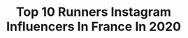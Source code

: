 ---
title: Top 10 Runners Instagram Influencers In France In 2020
description: >-
  Find top runners Instagram influencers in France in 2020. Most popular hashtags: #love #nature #shooting #ootd.
platform: Instagram
hits: 144
text_top: Identify the top-rated Instagram influencers on inBeat.
text_bottom: Our platform aggregates 144 Instagram influencers like this in France for you to pitch.
profiles:
  - username: "sophiediryoff"
    fullname: >-
      Sophie Diry
    bio: >-
      📍Paris Communication @tf1 3rd runner up Miss France 2020 🇫🇷 ✉️ : sophie.diry@hotmail.com
    location: "France"
    followers: 27628
    engagement: 1239
    commentsToLikes: 0.015696
    id: ck5zsx2iezcgo0i14y17hdu4l
    verified: false
    hashtags: "#girl, #missbourgogne, #shooting, #missfrance2020"
  - username: "math_uwg"
    fullname: >-
      ᴍᴀᴛʜ
    bio: >-
      29 | Trail Runner 🏔 📍#Marseille ☀️ 🔶 Strava : Math Upperwestguys Contact : leglise.mathieu@gmail.com Founder of @upperwestguys 💯
    location: "France"
    followers: 26505
    engagement: 1001
    commentsToLikes: 0.015748
    id: ck8t61e7zbw8l0j78wod41y9o
    verified: false
    hashtags: "#marseille, #men, #outfit, #weekend"
  - username: "morganesoucramanienoff"
    fullname: >-
      M O ☀️ (pour les intimes)
    bio: >-
      🇷🇪 Miss Reunion 2018 🇫🇷 Runner up @missfranceoff 2019 🌋 Proud islander 📩 soucramanien.morgane@gmail.com Lifestyle, travel, food, fashion and more.. ✨
    location: "France"
    followers: 41414
    engagement: 649
    commentsToLikes: 0.019553
    id: ck0vuzi0emuqe0i1927wf9035
    verified: true
    hashtags: "#islander, #picoftheday, #goodvibes, #sun"
  - username: "ophelymezinooff"
    fullname: >-
      Ophély Mézino
    bio: >-
      • 1st Runner-Up Miss World - Miss World Europe 2019 • 🇫🇷 Mannequin - MA : @metropolitanmodelsgroup Content Creator - ophely.mezinooff@gmail.com #LSF🤟🏽
    location: "France"
    followers: 90552
    engagement: 438
    commentsToLikes: 0.015360
    id: ck0w4tjil0cex0i19a89vcw02
    verified: true
    hashtags: "#fauchonparis, #curlyhair, #fashionstyle, #shein"
  - username: "racazana_"
    fullname: >-
      Naïs RACASAN✨
    bio: >-
      🌈🍓🎶🍧♏️🌴🌺🧘🏽‍♀️stay zen and cool💆🏽 • 18 - 800m runner from 🇫🇷 / @eag.38 💙 / @asicseurope athlete • 2’04"20🔂 🌠💫🌍
    location: "France"
    followers: 10116
    engagement: 1993
    commentsToLikes: 0.006791
    id: ck6tyyasc6k3l0j716pkemed1
    verified: false
    hashtags: "#asics, #asicsworldekiden, #ekiden, #materenvers"
  - username: "lecoindelodie"
    fullname: >-
      lecoindelodie
    bio: >-
      / youtube !!! / design lover / mini runner
    location: "France"
    followers: 125945
    engagement: 386
    commentsToLikes: 0.004997
    id: ck14k5p2anurl0i19pzcir043
    verified: false
    hashtags: "#lacollectiontendance, #proudpartner, #liveinlevis, #zalandostyle"
  - username: "herevaihoata"
    fullname: >-
      Herevai Hoata
    bio: >-
      Miss Hitia’a o te ra 2019 💛 Miss Heiva 2019 🌺 3rd runner up Miss Pacific Island 🌴
    location: "France"
    followers: 5105
    engagement: 945
    commentsToLikes: 0.020603
    id: ckap5u3ttd66n0i784jb49yyn
    verified: false
    hashtags: "#lovetahiti, #misstahiti, #missheiva, #octobrerose"
  - username: "davhauss"
    fullname: >-
      🇫🇷 David Hauss 🇷🇪
    bio: >-
      🏊🚴🏃 Olympian triathlete & European Champion - Trail & Swim Runner 🌊🏊 🌅 🌍🌄 ☀ @compressport @on_running @peugeot #oakley #sponser Lively Up Yourself💚💛♥💙
    location: "France"
    followers: 18563
    engagement: 432
    commentsToLikes: 0.010610
    id: ck5hj0e6nfsaw0i11ta5ranxg
    verified: false
    hashtags: "#nature, #trail, #panorama, #inspiration"
  - username: "colorsofsprings"
    fullname: >-
      Coloring
    bio: >-
      🇫🇷 Paris 📍 Arnaud 🌎 🌍📸 Relax Photograph 📷🌎 🏍 🇯🇵 Free rider of Japanese Roadster 🇯🇵 🏍 🌏🏃🏼‍♂️ Relax Runner 🏃🏼‍♂️🌍 💐🌷🌇 Paris & 🌎 in Colors 🌅🌹💐
    location: "France"
    followers: 7223
    engagement: 1663
    commentsToLikes: 0.064953
    id: ck5car7cldz3z0i11o46a8gsl
    verified: false
    hashtags: "#jardindestuileries, #eiffelofficielle, #seulementparis, #pari"
  - username: "benoitgirondel"
    fullname: >-
      Benoit Girondel
    bio: >-
      - 🇫🇷 Drôme 🇫🇷 - Mountain runner ⛰🏕 - @grandraidreunion 2017 - 2018 🥇 - Endurance trail Templiers 2014 - 2016 🥇 - @asicseurope #trailrunning
    location: "France"
    followers: 13492
    engagement: 594
    commentsToLikes: 0.008551
    id: ck14ky3nrrwk00i19yqcviimt
    verified: false
    hashtags: "#drome, #montagne, #nature, #pyrenees"
---
